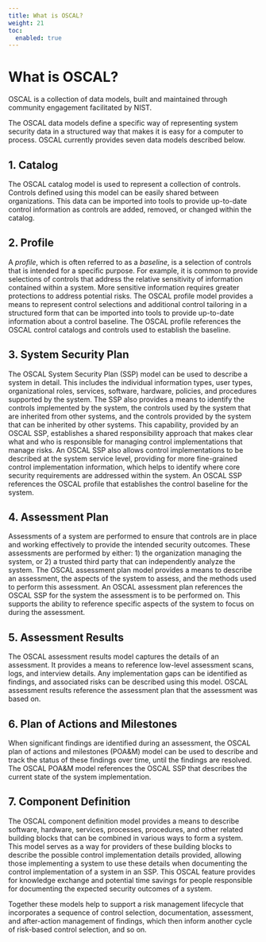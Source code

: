 ```yaml
---
title: What is OSCAL?
weight: 21
toc:
  enabled: true
---
```

# What is OSCAL?

OSCAL is a collection of data models, built and maintained through community engagement facilitated by NIST.

The OSCAL data models define a specific way of representing system security data in a structured way that makes it is easy for a computer to process.  OSCAL currently provides seven data models described below.

## 1. Catalog

The OSCAL catalog model is used to represent a collection of controls. Controls defined using this model can be easily shared between organizations. This data can be imported into tools to provide up-to-date control information as controls are added, removed, or changed within the catalog.

## 2. Profile

A *profile*, which is often referred to as a *baseline*, is a selection of controls that is intended for a specific purpose. For example, it is common to provide selections of controls that address the relative sensitivity of information contained within a system. More sensitive information requires greater protections to address potential risks. The OSCAL profile model provides a means to represent control selections and additional control tailoring in a structured form that can be imported into tools to provide up-to-date information about a control baseline. The OSCAL profile references the OSCAL control catalogs and controls used to establish the baseline.

## 3. System Security Plan

The OSCAL System Security Plan (SSP) model can be used to describe a system in detail. This includes the individual information types, user types, organizational roles, services, software, hardware, policies, and procedures supported by the system. The SSP also provides a means to identify the controls implemented by the system, the controls used by the system that are inherited from other systems, and the controls provided by the system that can be inherited by other systems. This capability, provided by an OSCAL SSP, establishes a shared responsibility approach that makes clear what and who is responsible for managing control implementations that manage risks. An OSCAL SSP also allows control implementations to be described at the system service level, providing for more fine-grained control implementation information, which helps to identify where core security requirements are addressed within the system. An OSCAL SSP references the OSCAL profile that establishes the control baseline for the system.

## 4. Assessment Plan

Assessments of a system are performed to ensure that controls are in place and working effectively to provide the intended security outcomes. These assessments are performed by either: 1) the organization managing the system, or 2) a trusted third party that can independently analyze the system. The OSCAL assessment plan model provides a means to describe an assessment, the aspects of the system to assess, and the methods used to perform this assessment. An OSCAL assessment plan references the OSCAL SSP for the system the assessment is to be performed on. This supports the ability to reference specific aspects of the system to focus on during the assessment.

## 5. Assessment Results

The OSCAL assessment results model captures the details of an assessment. It provides a means to reference low-level assessment scans, logs, and interview details. Any implementation gaps can be identified as findings, and associated risks can be described using this model. OSCAL assessment results reference the assessment plan that the assessment was based on.

## 6. Plan of Actions and Milestones

When significant findings are identified during an assessment, the OSCAL plan of actions and milestones (POA&M) model can be used to describe and track the status of these findings over time, until the findings are resolved. The OSCAL POA&M model references the OSCAL SSP that describes the current state of the system implementation.

## 7. Component Definition

The OSCAL component definition model provides a means to describe software, hardware, services, processes, procedures, and other related building blocks that can be combined in various ways to form a system. This model serves as a way for providers of these building blocks to describe the possible control implementation details provided, allowing those implementing a system to use these details when documenting the control implementation of a system in an SSP. This OSCAL feature provides for knowledge exchange and potential time savings for people responsible for documenting the expected security outcomes of a system.

Together these models help to support a risk management lifecycle that incorporates a sequence of control selection, documentation, assessment, and after-action management of findings, which then inform another cycle of risk-based control selection, and so on.